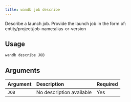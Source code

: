 ```yaml
---
title: wandb job describe
---
```


Describe a launch job. Provide the launch job in the form of: entity/project/job-name:alias-or-version

## Usage

```bash
wandb describe JOB
```

## Arguments

| Argument | Description | Required |
| :--- | :--- | :--- |
| `JOB` | No description available | Yes |
